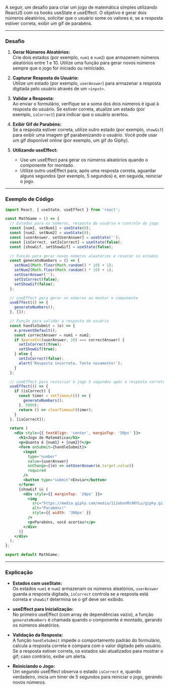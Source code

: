 A seguir, um desafio para criar um jogo de matemática simples utilizando ReactJS com os hooks useState e useEffect. O objetivo é gerar dois números aleatórios, solicitar que o usuário some os valores e, se a resposta estiver correta, exibir um gif de parabéns.

---

### Desafio

1. **Gerar Números Aleatórios:**  
   Crie dois estados (por exemplo, `num1` e `num2`) que armazenem números aleatórios entre 1 e 10. Utilize uma função para gerar novos números sempre que o jogo for iniciado ou reiniciado.

2. **Capturar Resposta do Usuário:**  
   Utilize um estado (por exemplo, `userAnswer`) para armazenar a resposta digitada pelo usuário através de um `<input>`.

3. **Validar a Resposta:**  
   Ao enviar o formulário, verifique se a soma dos dois números é igual à resposta do usuário. Se estiver correta, atualize um estado (por exemplo, `isCorrect`) para indicar que o usuário acertou.

4. **Exibir Gif de Parabéns:**  
   Se a resposta estiver correta, utilize outro estado (por exemplo, `showGif`) para exibir uma imagem gif parabenizando o usuário. Você pode usar um gif disponível online (por exemplo, um gif do Giphy).

5. **Utilizando useEffect:**  
   - Use um useEffect para gerar os números aleatórios quando o componente for montado.
   - Utilize outro useEffect para, após uma resposta correta, aguardar alguns segundos (por exemplo, 5 segundos) e, em seguida, reiniciar o jogo.

---

### Exemplo de Código

```jsx
import React, { useState, useEffect } from 'react';

const MathGame = () => {
  // Estados para os números, resposta do usuário e controle do jogo
  const [num1, setNum1] = useState(0);
  const [num2, setNum2] = useState(0);
  const [userAnswer, setUserAnswer] = useState('');
  const [isCorrect, setIsCorrect] = useState(false);
  const [showGif, setShowGif] = useState(false);

  // Função para gerar novos números aleatórios e resetar os estados
  const generateNumbers = () => {
    setNum1(Math.floor(Math.random() * 10) + 1);
    setNum2(Math.floor(Math.random() * 10) + 1);
    setUserAnswer('');
    setIsCorrect(false);
    setShowGif(false);
  };

  // useEffect para gerar os números ao montar o componente
  useEffect(() => {
    generateNumbers();
  }, []);

  // Função para validar a resposta do usuário
  const handleSubmit = (e) => {
    e.preventDefault();
    const correctAnswer = num1 + num2;
    if (parseInt(userAnswer, 10) === correctAnswer) {
      setIsCorrect(true);
      setShowGif(true);
    } else {
      setIsCorrect(false);
      alert('Resposta incorreta. Tente novamente!');
    }
  };

  // useEffect para reiniciar o jogo 5 segundos após a resposta correta
  useEffect(() => {
    if (isCorrect) {
      const timer = setTimeout(() => {
        generateNumbers();
      }, 5000);
      return () => clearTimeout(timer);
    }
  }, [isCorrect]);

  return (
    <div style={{ textAlign: 'center', marginTop: '50px' }}>
      <h1>Jogo de Matemática</h1>
      <p>Quanto é {num1} + {num2}?</p>
      <form onSubmit={handleSubmit}>
        <input
          type="number"
          value={userAnswer}
          onChange={(e) => setUserAnswer(e.target.value)}
          required
        />
        <button type="submit">Enviar</button>
      </form>
      {showGif && (
        <div style={{ marginTop: '20px' }}>
          <img
            src="https://media.giphy.com/media/111ebonMs90YLu/giphy.gif"
            alt="Parabéns!"
            style={{ width: '300px' }}
          />
          <p>Parabéns, você acertou!</p>
        </div>
      )}
    </div>
  );
};

export default MathGame;
```

---

### Explicação

- **Estados com useState:**  
  Os estados `num1` e `num2` armazenam os números aleatórios, `userAnswer` guarda a resposta digitada, `isCorrect` controla se a resposta está correta e `showGif` determina se o gif deve ser exibido.

- **useEffect para Inicialização:**  
  No primeiro useEffect (com array de dependências vazio), a função `generateNumbers` é chamada quando o componente é montado, gerando os números aleatórios.

- **Validação da Resposta:**  
  A função `handleSubmit` impede o comportamento padrão do formulário, calcula a resposta correta e compara com o valor digitado pelo usuário. Se a resposta estiver correta, os estados são atualizados para mostrar o gif; caso contrário, exibe um alerta.

- **Reiniciando o Jogo:**  
  Um segundo useEffect observa o estado `isCorrect` e, quando verdadeiro, inicia um timer de 5 segundos para reiniciar o jogo, gerando novos números.
